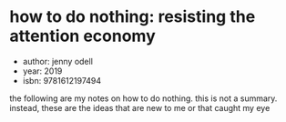 # how to do nothing: resisting the attention economy

- author: jenny odell
- year: 2019
- isbn: 9781612197494

the following are my notes on how to do nothing. this is not a summary. instead,
these are the ideas that are new to me or that caught my eye
